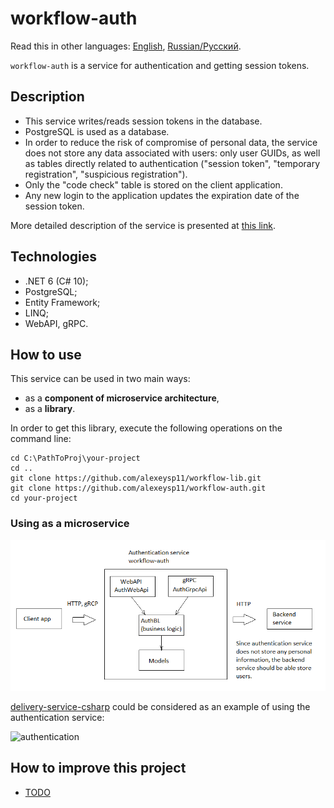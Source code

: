 # workflow-auth

Read this in other languages: [English](README.md), [Russian/Русский](README.ru.md).

`workflow-auth` is a service for authentication and getting session tokens.

## Description

- This service writes/reads session tokens in the database.
- PostgreSQL is used as a database.
- In order to reduce the risk of compromise of personal data, the service does not store any data associated with users: only user GUIDs, as well as tables directly related to authentication ("session token", "temporary registration", "suspicious registration").
- Only the "code check" table is stored on the client application.
- Any new login to the application updates the expiration date of the session token.

More detailed description of the service is presented at [this link](docs/description.md).

## Technologies

- .NET 6 (C# 10);
- PostgreSQL;
- Entity Framework;
- LINQ;
- WebAPI, gRPC.

## How to use

This service can be used in two main ways:
- as a **component of microservice architecture**,
- as a **library**.

In order to get this library, execute the following operations on the command line:
```
cd C:\PathToProj\your-project
cd ..
git clone https://github.com/alexeysp11/workflow-lib.git
git clone https://github.com/alexeysp11/workflow-auth.git
cd your-project
```

### Using as a microservice

![components](docs/img/components.png)

[delivery-service-csharp](https://github.com/alexeysp11/delivery-service-csharp) could be considered as an example of using the authentication service:

![authentication](https://github.com/alexeysp11/delivery-service-csharp/raw/main/docs/img/authentication.png)

## How to improve this project 

- [TODO](docs/TODO.md)
